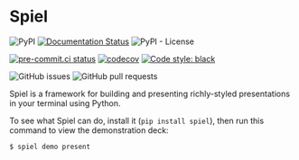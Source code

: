 # Spiel

![PyPI](https://img.shields.io/pypi/v/spiel)
[![Documentation Status](https://readthedocs.org/projects/spiel/badge/?version=latest)](https://spiel.readthedocs.io/en/latest/?badge=latest)
![PyPI - License](https://img.shields.io/pypi/l/spiel)

[![pre-commit.ci status](https://results.pre-commit.ci/badge/github/JoshKarpel/spiel/main.svg)](https://results.pre-commit.ci/latest/github/JoshKarpel/spiel/main)
[![codecov](https://codecov.io/gh/JoshKarpel/spiel/branch/main/graph/badge.svg?token=2sjP4V0AfY)](https://codecov.io/gh/JoshKarpel/spiel)
[![Code style: black](https://img.shields.io/badge/code%20style-black-000000.svg)](https://github.com/psf/black)

![GitHub issues](https://img.shields.io/github/issues/JoshKarpel/spiel)
![GitHub pull requests](https://img.shields.io/github/issues-pr/JoshKarpel/spiel)

Spiel is a framework for building and presenting richly-styled presentations in your terminal using Python.

To see what Spiel can do, install it (`pip install spiel`), then run this command to view the demonstration deck:
```bash
$ spiel demo present
```
